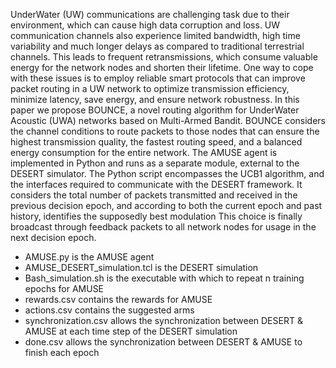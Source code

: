 UnderWater (UW) communications are challenging task due to their environment, which can cause high data corruption and loss. UW  communication channels also experience limited bandwidth, high time variability and much longer delays as compared to traditional terrestrial channels. This leads to frequent retransmissions, which consume valuable energy for the network nodes and shorten their lifetime. One way to cope with these issues is to employ reliable smart protocols that can improve packet routing in a UW network to optimize transmission efficiency, minimize latency, save energy, and ensure network robustness. In this paper we propose BOUNCE, a novel routing algorithm for UnderWater Acoustic (UWA) networks based on Multi-Armed Bandit. BOUNCE considers the channel conditions to route packets to those nodes that can ensure the highest transmission quality, the fastest routing speed, and a balanced energy consumption for the entire network.
The AMUSE agent is implemented in Python and runs as a separate module, external to the DESERT simulator. The Python script encompasses the UCB1 algorithm, and the interfaces required to communicate with the DESERT framework. It considers the total number of packets transmitted and received in the previous decision epoch, and according to both the current epoch and past history, identifies the supposedly best modulation
This choice is finally broadcast through feedback packets to all network nodes for usage in the next decision epoch.
- AMUSE.py is the AMUSE agent
- AMUSE_DESERT_simulation.tcl is the DESERT simulation
- Bash_simulation.sh is the executable with which to repeat n training epochs for AMUSE
- rewards.csv contains the rewards for AMUSE
- actions.csv contains the suggested arms
- synchronization.csv allows the synchronization between DESERT & AMUSE at each time step of the DESERT simulation
- done.csv allows the synchronization between DESERT & AMUSE to finish each epoch
